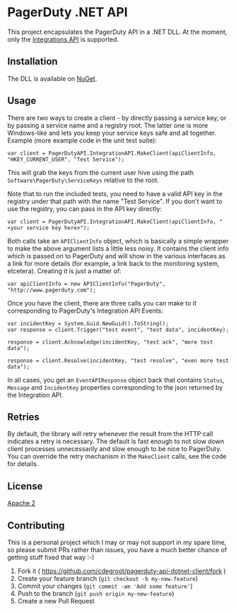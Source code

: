 PagerDuty .NET API
==================

This project encapsulates the PagerDuty API in a .NET DLL. At the moment,
only the [Integrations API](https://developer.pagerduty.com/documentation/integration/events)
is supported. 

Installation
------------

The DLL is available on [NuGet](https://www.nuget.org/packages/PagerDutyAPI).

Usage
-----

There are two ways to create a client - by directly passing a service key, or 
by passing a service name and a registry root. The latter one is more Windows-like
and lets you keep your service keys safe and all together. Example (more example
code in the unit test suite):

	var client = PagerDutyAPI.IntegrationAPI.MakeClient(apiClientInfo, "HKEY_CURRENT_USER", "Test Service");
            
This will grab the keys from the current user hive using the path ```Software\PagerDuty\ServiceKeys``` relative to the root.

Note that to run the included tests, you need to have a valid API key in the registry under that path 
with the name "Test Service". If you don't want to use the registry, you can pass in the API key directly:

	var client = PagerDutyAPI.IntegrationAPI.MakeClient(apiClientInfo, "<your service key here>");
	
Both calls take an ```APIClientInfo``` object, which is basically a simple wrapper to make the above argument lists a little less noisy. It contains the client info which is passed on to PagerDuty	and will show in the various interfaces as a link for more details (for example, a link back to the monitoring system, etcetera). Creating it is just a matter of:

	var apiClientInfo = new APIClientInfo("PagerDuty", "http://www.pagerduty.com");
	
Once you have the client, there are three calls you can make to it corresponding to PagerDuty's Integration API Events:

	var incidentKey = System.Guid.NewGuid().ToString();
	var response = client.Trigger("test event", "test data", incidentKey);
	
	response = client.Acknowledge(incidentKey, "test ack", "more test data");
	
	response = client.Resolve(incidentKey, "test resolve", "even more test data");
	
In all cases, you get an ```EventAPIResponse``` object back that contains ```Status```, ```Message``` and ```IncidentKey``` properties corresponding to the json returned by the Integration API. 

Retries
-------

By default, the library will retry whenever the result from the HTTP call indicates a retry is necessary. The default is fast enough to not slow down client processes unnecessarily and slow enough to be nice to PagerDuty. You can override the retry mechanism in the ```MakeClient``` calls, see the code for details. 

License
-------

[Apache 2](http://www.apache.org/licenses/LICENSE-2.0)

Contributing
------------

This is a personal project which I may or may not support in my spare time,
so please submit PRs rather than issues, you have a much better chance of
getting stuff fixed that way :-)

1. Fork it ( https://github.com/cdegroot/pagerduty-api-dotnet-client/fork )
2. Create your feature branch (`git checkout -b my-new-feature`)
3. Commit your changes (`git commit -am 'Add some feature'`)
4. Push to the branch (`git push origin my-new-feature`)
5. Create a new Pull Request
